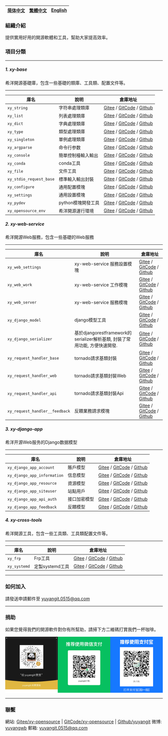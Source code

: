 
| [简体中文](./README.md)         | [繁體中文](./README.zh-hant.md)        |                      [English](./README.en.md)          |
| ----------- | -------------|---------------------------------------|

### 組織介紹
提供實用好用的開源軟體和工具，幫助大家提高效率。

### 項目分類
---

##### 1. xy-base
希洋開源基礎庫，包含一些基礎的類庫、工具類、配置文件等。

---

| 庫名         | 說明         |                      倉庫地址          |
| ----------- | -------------|---------------------------------------|
| `xy_string` | 字符串處理類庫 |  [Gitee](https://gitee.com/xy-opensource/xy_string.git) / [GitCode](https://gitcode.com/xy-opensource/xy_string.git) / [Github](https://github.com/xy-base/xy_string.git) |
| `xy_list` | 列表處理類庫 | [Gitee](https://gitee.com/xy-opensource/xy_list.git) / [GitCode](https://gitcode.com/xy-opensource/xy_list.git) / [Github](https://github.com/xy-base/xy_list.git) |
| `xy_dict` | 字典處理類庫 | [Gitee](https://gitee.com/xy-opensource/xy_dict.git) / [GitCode](https://gitcode.com/xy-opensource/xy_dict.git) / [Github](https://github.com/xy-base/xy_dict.git) |
| `xy_type` | 類型處理類庫 | [Gitee](https://gitee.com/xy-opensource/xy_type.git) / [GitCode](https://gitcode.com/xy-opensource/xy_type.git) / [Github](https://github.com/xy-base/xy_type.git) |
| `xy_singleton` | 單例處理類庫 | [Gitee](https://gitee.com/xy-opensource/xy_singleton.git) / [GitCode](https://gitcode.com/xy-opensource/xy_singleton.git) / [Github](https://github.com/xy-base/xy_singleton.git) |
| `xy_argparse` | 命令行参数 | [Gitee](https://gitee.com/xy-opensource/xy_argparse.git) / [GitCode](https://gitcode.com/xy-opensource/xy_argparse.git) / [Github](https://github.com/xy-base/xy_argparse.git) |
| `xy_console` | 簡單控制檯輸入輸出 | [Gitee](https://gitee.com/xy-opensource/xy_console.git) / [GitCode](https://gitcode.com/xy-opensource/xy_console.git) / [Github](https://github.com/xy-base/xy_console.git) |
| `xy_conda` | conda工具 | [Gitee](https://gitee.com/xy-opensource/xy_conda.git) / [GitCode](https://gitcode.com/xy-opensource/xy_conda.git) / [Github](https://github.com/xy-base/xy_conda.git) |
| `xy_file` | 文件工具 | [Gitee](https://gitee.com/xy-opensource/xy_file.git) / [GitCode](https://gitcode.com/xy-opensource/xy_file.git) / [Github](https://github.com/xy-base/xy_file.git) |
| `xy_stdio_request_base` | 標準輸入輸出封裝 | [Gitee](https://gitee.com/xy-opensource/xy_stdio_request_base.git) / [GitCode](https://gitcode.com/xy-opensource/xy_stdio_request_base.git) / [Github](https://github.com/xy-base/xy_stdio_request_base.git) |
| `xy_configure` | 通用配置模塊 | [Gitee](https://gitee.com/xy-opensource/xy_configure.git) / [GitCode](https://gitcode.com/xy-opensource/xy_configure.git) / [Github](https://github.com/xy-base/xy_configure.git) |
| `xy_settings` | 通用設置模塊 | [Gitee](https://gitee.com/xy-opensource/xy_settings.git) / [GitCode](https://gitcode.com/xy-opensource/xy_settings.git) / [Github](https://github.com/xy-base/xy_settings.git) |
| `xy_pydev` | python模塊開發工具 | [Gitee](https://gitee.com/xy-opensource/xy_pydev.git) / [GitCode](https://gitcode.com/xy-opensource/xy_pydev.git) / [Github](https://github.com/xy-base/xy_pydev.git) |
| `xy_opensource_env` | 希洋開源運行環境 | [Gitee](https://gitee.com/xy-opensource/xy_opensource_dev.git) / [GitCode](https://gitcode.com/xy-opensource/xy_opensource_dev.git) / [Github](https://github.com/xy-base/xy_opensource_dev.git) |


##### 2. xy-web-service
希洋開源Web服務，包含一些基礎的Web服務

---

| 庫名         | 說明         |                      倉庫地址           |
| ----------- | -------------|---------------------------------------|
| `xy_web_settings` | xy-web-service 服務設置模塊 |  [Gitee](https://gitee.com/xy-opensource/xy_web_settings.git) / [GitCode](https://gitcode.com/xy-opensource/xy_web_settings.git) / [Github](https://github.com/xy-web-service/xy_web_settings.git) |
| `xy_web_work` | xy-web-service 工作模塊 |  [Gitee](https://gitee.com/xy-opensource/xy_web_work.git) / [GitCode](https://gitcode.com/xy-opensource/xy_web_work.git) / [Github](https://github.com/xy-web-service/xy_web_work.git) |
| `xy_web_server` | xy-web-service 服務模塊 |  [Gitee](https://gitee.com/xy-opensource/xy_web_server.git) / [GitCode](https://gitcode.com/xy-opensource/xy_web_server.git) / [Github](https://github.com/xy-web-service/xy_web_server.git) |
| `xy_django_model` | django模型工具 |  [Gitee](https://gitee.com/xy-opensource/xy_django_model.git) / [GitCode](https://gitcode.com/xy-opensource/xy_django_model.git) / [Github](https://github.com/xy-web-service/xy_django_model.git) |
| `xy_django_serializer` | 基於djangorestframework的serializer解析基類, 封裝了常用功能, 方便快速開發. |  [Gitee](https://gitee.com/xy-opensource/xy_django_serializer.git) / [GitCode](https://gitcode.com/xy-opensource/xy_django_serializer.git) / [Github](https://github.com/xy-web-service/xy_django_serializer.git) |
| `xy_request_handler_base` | tornado請求基類封裝 |  [Gitee](https://gitee.com/xy-opensource/xy_request_handler_base.git) / [GitCode](https://gitcode.com/xy-opensource/xy_request_handler_base.git) / [Github](https://github.com/xy-web-service/xy_request_handler_base.git) |
| `xy_request_handler_web` | tornado請求基類封裝Web |  [Gitee](https://gitee.com/xy-opensource/xy_request_handler_web.git) / [GitCode](https://gitcode.com/xy-opensource/xy_request_handler_web.git) / [Github](https://github.com/xy-web-service/xy_request_handler_web.git) |
| `xy_request_handler_api` | tornado請求基類封裝Api |  [Gitee](https://gitee.com/xy-opensource/xy_request_handler_api.git) / [GitCode](https://gitcode.com/xy-opensource/xy_request_handler_api.git) / [Github](https://github.com/xy-web-service/xy_request_handler_api.git) |
| `xy_request_handler__feedback` | 反饋業務請求模塊 |  [Gitee](https://gitee.com/xy-opensource/xy_request_handler__feedback.git) / [GitCode](https://gitcode.com/xy-opensource/xy_request_handler__feedback.git) / [Github](https://github.com/xy-web-service/xy_request_handler__feedback.git) |


##### 3. xy-django-app
希洋开源Web服务的Django数据模型

---

| 庫名         | 說明         |                      倉庫地址          |
| ----------- | -------------|---------------------------------------|
| `xy_django_app_account` | 賬戶模型 |  [Gitee](https://gitee.com/xy-opensource/xy_django_app_account.git) / [GitCode](https://gitcode.com/xy-opensource/xy_django_app_account.git) / [Github](https://github.com/xy-django-app/xy_django_app_account.git) |
| `xy_django_app_information` | 信息模型 |  [Gitee](https://gitee.com/xy-opensource/xy_django_app_information.git) / [GitCode](https://gitcode.com/xy-opensource/xy_django_app_information.git) / [Github](https://github.com/xy-django-app/xy_django_app_information.git) |
| `xy_django_app_resource` | 資源模型 |  [Gitee](https://gitee.com/xy-opensource/xy_django_app_resource.git) / [GitCode](https://gitcode.com/xy-opensource/xy_django_app_resource.git) / [Github](https://github.com/xy-django-app/xy_django_app_resource.git) |
| `xy_django_app_siteuser` | 站點用戶 |  [Gitee](https://gitee.com/xy-opensource/xy_django_app_siteuser.git) / [GitCode](https://gitcode.com/xy-opensource/xy_django_app_siteuser.git) / [Github](https://github.com/xy-django-app/xy_django_app_siteuser.git) |
| `xy_django_app_api_auth` | 接口加密模型 |  [Gitee](https://gitee.com/xy-opensource/xy_django_app_api_auth.git) / [GitCode](https://gitcode.com/xy-opensource/xy_django_app_api_auth.git) / [Github](https://github.com/xy-django-app/xy_django_app_api_auth.git) |
| `xy_django_app_feedback` | 反饋模型 |  [Gitee](https://gitee.com/xy-opensource/xy_django_app_feedback.git) / [GitCode](https://gitcode.com/xy-opensource/xy_django_app_feedback.git) / [Github](https://github.com/xy-django-app/xy_django_app_feedback.git) |

##### 4. xy-cross-tools
希洋開源工具，包含一些工具類、工具類配置文件等。

---

| 庫名         | 說明         |                      倉庫地址          |
| ----------- | -------------|---------------------------------------|
| `xy_frp` | Frp工具 |  [Gitee](https://gitee.com/xy-opensource/xy_frp.git) / [GitCode](https://gitcode.com/xy-opensource/xy_frp.git) / [Github](https://github.com/xy-cross-tools/xy_frp.git) |
| `xy_systemd` | 定製systemd工具 |  [Gitee](https://gitee.com/xy-opensource/xy_systemd.git) / [GitCode](https://gitcode.com/xy-opensource/xy_systemd.git) / [Github](https://github.com/xy-cross-tools/xy_systemd.git) |

---

### 如何加入
請發送申請郵件至 yuyangit.0515@qq.com

---

### 捐助
如果您覺得我們的開源軟件對你有所幫助，請掃下方二維碼打賞我們一杯咖啡。  

![Pay-Total](./images/Pay-Total.png)

---

### 聯繫

網站: [Gitee/xy-opensource](https://gitee.com/xy-opensource)  |   [GitCode/xy-opensource](https://gitcode.com/xy-opensource)  |  [Github/yuyangit](https://github.com/yuyangit)
微博: [yuyangwb](https://weibo.com/u/3914451541)
郵箱: yuyangit.0515@qq.com
